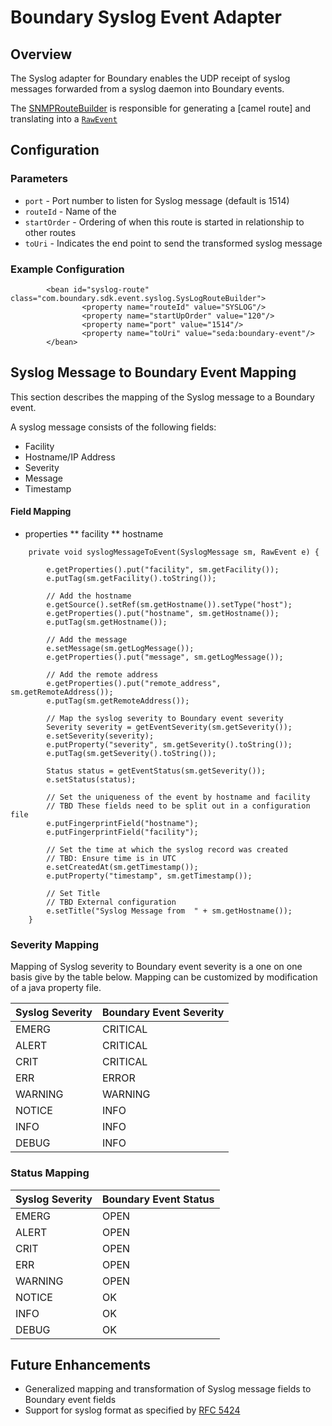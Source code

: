 Boundary Syslog Event Adapter
=============================

Overview
--------
The Syslog adapter for Boundary enables the UDP receipt of syslog messages forwarded from a syslog daemon into Boundary events.


The [SNMPRouteBuilder](http://www.google.com) is responsible for generating a [camel route] and translating into a [`RawEvent`](https://app.boundary.com/docs/events_api#RawEvent)

Configuration
------------

### Parameters

* `port` - Port number to listen for Syslog message (default is 1514)
* `routeId` - Name of the
* `startOrder` - Ordering of when this route is started in relationship to other routes
* `toUri` - Indicates the end point to send the transformed syslog message

### Example Configuration
```
        <bean id="syslog-route" class="com.boundary.sdk.event.syslog.SysLogRouteBuilder">
                <property name="routeId" value="SYSLOG"/>
                <property name="startUpOrder" value="120"/>
                <property name="port" value="1514"/>
                <property name="toUri" value="seda:boundary-event"/>
        </bean>

```

Syslog Message to Boundary Event Mapping
----------------------------------------
This section describes the mapping of the Syslog message to a Boundary event.

A syslog message consists of the following fields:

* Facility
* Hostname/IP Address
* Severity
* Message
* Timestamp

#### Field Mapping

* properties
** facility
** hostname

```
	private void syslogMessageToEvent(SyslogMessage sm, RawEvent e) {

		e.getProperties().put("facility", sm.getFacility());
		e.putTag(sm.getFacility().toString());
		
		// Add the hostname
		e.getSource().setRef(sm.getHostname()).setType("host");
		e.getProperties().put("hostname", sm.getHostname());
		e.putTag(sm.getHostname());
		
		// Add the message
		e.setMessage(sm.getLogMessage());
		e.getProperties().put("message", sm.getLogMessage());
		
		// Add the remote address
		e.getProperties().put("remote_address", sm.getRemoteAddress());
		e.putTag(sm.getRemoteAddress());
		
		// Map the syslog severity to Boundary event severity
		Severity severity = getEventSeverity(sm.getSeverity());
		e.setSeverity(severity);
		e.putProperty("severity", sm.getSeverity().toString());
		e.putTag(sm.getSeverity().toString());
		
		Status status = getEventStatus(sm.getSeverity());
		e.setStatus(status);
		
		// Set the uniqueness of the event by hostname and facility
		// TBD These fields need to be split out in a configuration file
		e.putFingerprintField("hostname");
		e.putFingerprintField("facility");
		
		// Set the time at which the syslog record was created
		// TBD: Ensure time is in UTC
		e.setCreatedAt(sm.getTimestamp());
		e.putProperty("timestamp", sm.getTimestamp());

		// Set Title
		// TBD External configuration
		e.setTitle("Syslog Message from  " + sm.getHostname());
	}
```
### Severity Mapping
Mapping of Syslog severity to Boundary event severity is a one on one
basis give by the table below. Mapping can be customized by modification of a
java property file.

|Syslog Severity|Boundary Event Severity|
|---------------|-----------------------|
|EMERG          |CRITICAL               |
|ALERT          |CRITICAL               |
|CRIT           |CRITICAL               |
|ERR            |ERROR                  |
|WARNING        |WARNING                |
|NOTICE         |INFO                   |
|INFO           |INFO                   |
|DEBUG          |INFO                   |

### Status Mapping

|Syslog Severity|Boundary Event Status|
|---------------|---------------------|
|EMERG          |OPEN                 |
|ALERT          |OPEN                 |
|CRIT           |OPEN                 |
|ERR            |OPEN                 |
|WARNING        |OPEN                 |
|NOTICE         |OK                   |
|INFO           |OK                   |
|DEBUG          |OK                   |

Future Enhancements
-------------------
* Generalized mapping and transformation of Syslog message fields to Boundary event fields
* Support for syslog format as specified by [RFC 5424](http://tools.ietf.org/html/rfc5424)


